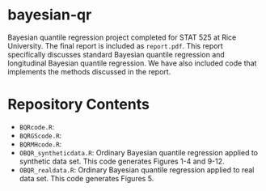 # bayesian-qr
Bayesian quantile regression project completed for STAT 525 at Rice University. The final report is included as `report.pdf`. This report specifically discusses standard Bayesian quantile regression and longitudinal Bayesian quantile regression. We have also included code that implements the methods discussed in the report. 

# Repository Contents
- `BQRcode.R`: 
- `BQRGScode.R`: 
- `BQRMHcode.R`:
- `OBQR_syntheticdata.R`: Ordinary Bayesian quantile regression applied to synthetic data set. This code generates Figures 1-4 and 9-12.
- `OBQR_realdata.R`: Ordinary Bayesian quantile regression applied to real data set. This code generates Figures 5.
